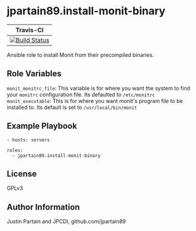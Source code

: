 # jpartain89.install-monit-binary

| **Travis-CI** |
| -------- |
| [![Build Status](https://travis-ci.org/jpartain89/ansible-role-monit-binaries.svg?branch=master)](https://travis-ci.org/jpartain89/ansible-role-monit-binaries) |

Ansible role to install Monit from their precompiled binaries.

## Role Variables

`monit_monitrc_file`: This variable is for where you want the system to find your `monitrc` configuration file. Its defaulted to `/etc/monitrc`
`monit_executable`: This is for where you want monit's program file to be installed to. Its default is set to `/usr/local/bin/monit`

## Example Playbook

    - hosts: servers

    roles:
      - jpartain89.install-monit-binary

## License

GPLv3

## Author Information

Justin Partain and JPCDI, github.com/jpartain89
